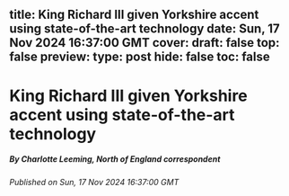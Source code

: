 title: King Richard III given Yorkshire accent using state-of-the-art technology
date: Sun, 17 Nov 2024 16:37:00 GMT
cover: 
draft: false
top: false
preview: 
type: post
hide: false
toc: false
---

# King Richard III given Yorkshire accent using state-of-the-art technology
##### By Charlotte Leeming, North of England correspondent
_Published on Sun, 17 Nov 2024 16:37:00 GMT_


